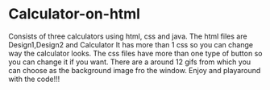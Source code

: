 # Calculator-on-html
Consists of three calculators using html, css and java.
The html files are Design1,Design2 and Calculator 
It has more than 1 css so you can change way the calculator looks.
The css files have more than one type of button so you can change it if you want.
There are a around 12 gifs from which you can choose as the background image fro the window.
Enjoy and playaround with the code!!!
